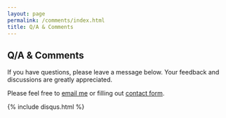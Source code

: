 ```yaml
---
layout: page
permalink: /comments/index.html
title: Q/A & Comments
---
```


## Q/A & Comments

<p>If you have questions, please leave a message below. Your feedback and discussions are greatly appreciated.</p>


<p>Please feel free to <a href="mailto:jeremygu86@gmail.com">email me</a> or filling out <a href="https://forms.gle/NEWFORMID">contact form</a>.</p>

{% include disqus.html %}


<!-- <button onclick="toggleCommentPolicy()">Comment Policy2</button>

<div id="comment-policy-popup" style="display:none;">
  
  <span style="font-size:20px;font-weight:bold;">Comment Policy</span>
  
  <p>We welcome thoughtful discussion and debate. To ensure a positive environment, we ask all users to:</p>

  <ul>
    <li>Be constructive. Offer meaningful contributions that foster understanding.</li>
    <li>Be respectful. Value others’ perspectives. Critique ideas, not people.</li>
    <li>Be mindful. Consider how culture shapes perspectives. Avoid assumptions.</li>
    <li>Provide context. Explain reasoning and provide sources.</li>
    <li>Stay on-topic. Keep comments relevant to the conversation.</li>
    <li>Use clear language. Avoid jargon that may not be universally understood.</li>
    <li>Maintain privacy. Do not share private details about others.</li>
    <li>No hate speech or bullying. Make everyone feel safe and included.</li>
  </ul>
  
  <p>Our goal is constructive dialogue. We reserve the right to edit or remove comments and ban users as needed to uphold these principles.</p>
  

</div>

<script>

let policyOpen = false;

function toggleCommentPolicy() {

  if(policyOpen) {
    policyOpen = false;  
    document.getElementById("comment-policy-popup").style.display = "none";

  } else {
    policyOpen = true;
    document.getElementById("comment-policy-popup").style.display = "block";
  }

}

</script> -->